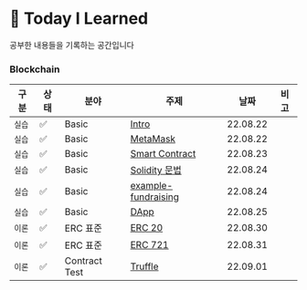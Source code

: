 # 📌 Today I Learned
공부한 내용들을 기록하는 공간입니다

### Blockchain
|구분|상태|분야|주제|날짜|비고|
| ------ | ------ | ------ | ------ | ------ |------ |
|`실습`| :white_check_mark: | Basic | [Intro](https://github.com/Jaehwany/TIL/blob/main/Blockchain/Basic/0.%20이더리움%20네트워크.md)|22.08.22 | |
|`실습`| :white_check_mark: | Basic | [MetaMask](https://github.com/Jaehwany/TIL/blob/main/Blockchain/Basic/1.%20MetaMask.md) |22.08.22 | |
|`실습`| :white_check_mark: | Basic | [Smart Contract](https://github.com/Jaehwany/TIL/blob/main/Blockchain/Basic/3.%20Smart%20Contract.md) |22.08.23 | |
|`실습`| :white_check_mark: | Basic | [Solidity 문법](https://github.com/Jaehwany/TIL/blob/main/Blockchain/Basic/5.%20Solidity%20기본%20문법.md) |22.08.24 | |
|`실습`| :white_check_mark: | Basic | [example-fundraising](https://github.com/Jaehwany/TIL/blob/main/Blockchain/Basic/7.%20FundRaising%20구현.md) |22.08.24 | |
|`실습`| :white_check_mark: | Basic | [DApp](https://github.com/Jaehwany/TIL/blob/main/Blockchain/Basic/8.%20DApp.md) |22.08.25 | |
|`이론`| :white_check_mark: | ERC 표준 | [ERC 20](https://github.com/Jaehwany/TIL/tree/main/Blockchain/ERC%20표준/token/ERC%2020) |22.08.30 | |
|`이론`| :white_check_mark: | ERC 표준 | [ERC 721](https://github.com/Jaehwany/TIL/tree/main/Blockchain/ERC%20표준/token/ERC%20721) |22.08.31 | |
|`이론`| :white_check_mark: | Contract Test | [Truffle](https://github.com/Jaehwany/TIL/tree/main/Blockchain/Contract-Test) |22.09.01 | |
